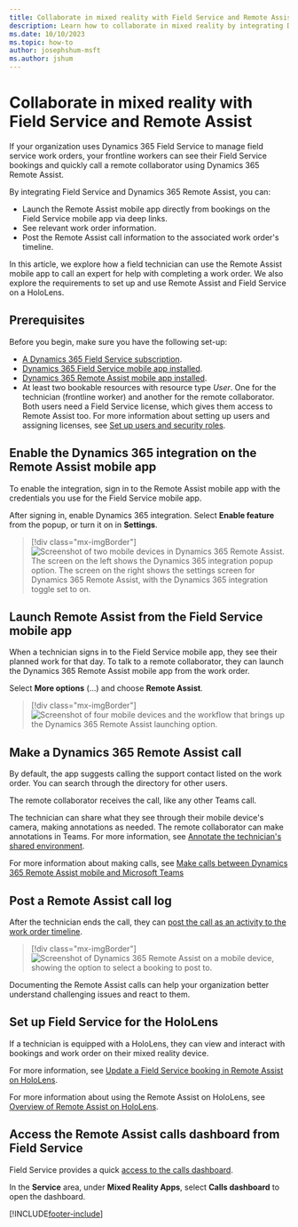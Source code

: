 ```yaml
---
title: Collaborate in mixed reality with Field Service and Remote Assist
description: Learn how to collaborate in mixed reality by integrating Dynamics 365 Field Service with Dynamics 365 Remote Assist.
ms.date: 10/10/2023
ms.topic: how-to
author: josephshum-msft
ms.author: jshum
---
```


# Collaborate in mixed reality with Field Service and Remote Assist

If your organization uses Dynamics 365 Field Service to manage field service work orders, your frontline workers can see their Field Service bookings and quickly call a remote collaborator using Dynamics 365 Remote Assist.

By integrating Field Service and Dynamics 365 Remote Assist, you can:

- Launch the Remote Assist mobile app directly from bookings on the Field Service mobile app via deep links.
- See relevant work order information.
- Post the Remote Assist call information to the associated work order's timeline.

In this article, we explore how a field technician can use the Remote Assist mobile app to call an expert for help with completing a work order. We also explore the requirements to set up and use Remote Assist and Field Service on a HoloLens.

<!--
For a guided walkthrough, see the following video.

> [!VIDEO https://www.microsoft.com/en-us/videoplayer/embed/RE4yt5l]
-->
## Prerequisites

Before you begin, make sure you have the following set-up:

- [A Dynamics 365 Field Service subscription](buy-fs.md).
- [Dynamics 365 Field Service mobile app installed](mobile-power-app-get-started.md).
- [Dynamics 365 Remote Assist mobile app installed](/dynamics365/mixed-reality/remote-assist/deploy-remote-assist#download-and-install-the-app).
- At least two bookable resources with resource type *User*. One for the technician (frontline worker) and another for the remote collaborator. Both users need a Field Service license, which gives them access to Remote Assist too. For more information about setting up users and assigning licenses, see [Set up users and security roles](view-user-accounts-security-roles.md).

## Enable the Dynamics 365 integration on the Remote Assist mobile app

To enable the integration, sign in to the Remote Assist mobile app with the credentials you use for the Field Service mobile app.

After signing in, enable Dynamics 365 integration. Select **Enable feature** from the popup, or turn it on in **Settings**.

> [!div class="mx-imgBorder"]
> ![Screenshot of two mobile devices in Dynamics 365 Remote Assist. The screen on the left shows the Dynamics 365 integration popup option. The screen on the right shows the settings screen for Dynamics 365 Remote Assist, with the Dynamics 365 integration toggle set to on.](./media/remote-assist-field-service-ram-signin-ALL.png)

## Launch Remote Assist from the Field Service mobile app

When a technician signs in to the Field Service mobile app, they see their planned work for that day. To talk to a remote collaborator, they can launch the Dynamics 365 Remote Assist mobile app from the work order.

Select **More options** (&hellip;) and choose **Remote Assist**.

> [!div class="mx-imgBorder"]
> ![Screenshot of four mobile devices and the workflow that brings up the Dynamics 365 Remote Assist launching option.](./media/remote-assist-booking-deeplink.png)

## Make a Dynamics 365 Remote Assist call

By default, the app suggests calling the support contact listed on the work order. You can search through the directory for other users.

The remote collaborator receives the call, like any other Teams call.

The technician can share what they see through their mobile device's camera, making annotations as needed. The remote collaborator can make annotations in Teams. For more information, see [Annotate the technician's shared environment](/mixed-reality/remote-assist/mobile-app/annotate-shared-environment).

For more information about making calls, see [Make calls between Dynamics 365 Remote Assist mobile and Microsoft Teams](/dynamics365/mixed-reality/remote-assist/mobile-app/remote-assist-mobile-to-teams-calls)

## Post a Remote Assist call log

After the technician ends the call, they can [post the call as an activity to the work order timeline](/dynamics365/mixed-reality/remote-assist/mobile-app/fs-integration).

> [!div class="mx-imgBorder"]
> ![Screenshot of Dynamics 365 Remote Assist on a mobile device, showing the option to select a booking to post to.](./media/remote-assist-field-service-call-post-to-work-order-choose-BOTH.png)

Documenting the Remote Assist calls can help your organization better understand challenging issues and react to them.

## Set up Field Service for the HoloLens

If a technician is equipped with a HoloLens, they can view and interact with bookings and work order on their mixed reality device.

For more information, see [Update a Field Service booking in Remote Assist on HoloLens](/dynamics365/mixed-reality/remote-assist/update-field-service-booking-hololens).

For more information about using the Remote Assist on HoloLens, see [Overview of Remote Assist on HoloLens](/dynamics365/mixed-reality/remote-assist/overview-hololens).

## Access the Remote Assist calls dashboard from Field Service

Field Service provides a quick [access to the calls dashboard](/dynamics365/mixed-reality/remote-assist/calls-dashboard).

In the **Service** area, under **Mixed Reality Apps**, select **Calls dashboard** to open the dashboard.

[!INCLUDE[footer-include](../includes/footer-banner.md)]
